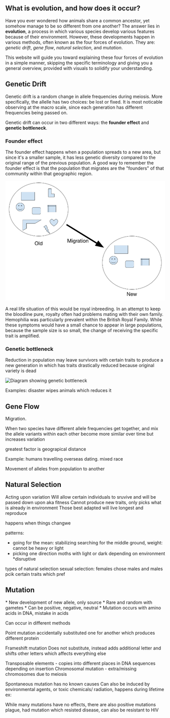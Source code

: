 ## What is evolution, and how does it occur?
Have you ever wondered how animals share a common ancestor, yet somehow manage to be so different from one another? The answer lies in **evolution**, a process in which various species develop various features because of their environment. However, these developments happen in various methods, often known as the four forces of evolution. They are: *genetic drift*, *gene flow*, *natural selection*, and *mutation*. 

This website will guide you toward explaining these four forces of evolution in a simple manner, skipping the specific terminology and giving you a general overview, provided with visuals to solidify your understanding.

<h2 href="#genetic-drift">Genetic Drift </h2>
Genetic drift is a random change in allele frequencies during meiosis. More specifically, the allelle has two choices: be lost or fixed. It is most noticable observing at the macro scale, since each generation has different frequencies being passed on.

Genetic drift can occur in two different ways: the **founder effect** and **genetic bottleneck**.

<h3>Founder effect </h3>
The founder effect happens when a population spreads to a new area, but since it's a smaller sample, it has less genetic diversity compared to the original range of the previous population.
A good way to remember the founder effect is that the population that migrates are the "founders" of that community within that geographic region.

![Diagram showing founder effect](/img/founder-effect.png)

A real life situation of this would be royal inbreeding. In an attempt to keep the bloodline pure, royalty often had problems mating with their own family. Hemophilia was particularly prevalent within the British Royal Family. While these symptoms would have a small chance to appear in large populations, because the sample size is so small, the change of receiving the specific trait is amplified.

<h3>Genetic bottleneck </h3>
Reduction in population may leave survivors with certain traits to produce a new generation in which has traits drastically reduced because original variety is dead

![Diagram showing genetic bottleneck](/unessay/img/genetic-bottleneck.png)

Examples: disaster wipes animals which reduces it

<h2 href="#gene-flow">Gene Flow</h2>
Migration.

When two species have different allele frequencies get together, and mix the allele variants within each other
become more similar over time but increases variation

greatest factor is geograpical distance


Example: humans travelling overseas dating. mixed race

Movement of alleles from population to another


<h2 href="#natural-selection">Natural Selection </h2>
Acting upon variation
Will allow certain individuals to sruvive and will be passed down upon aka fitness
Cannot produce new traits, only picks what is already in environment
Those best adapted will live longest and reproduce

happens when things changwe

patterns:
* going for the mean: stabilizing
searching for the middle ground, weight: cannot be heavy or light
* picking one direction
moths with light or dark depending on environment
*disruptive 

types of natural selection
sexual selection: females chose males and males pcik certain traits which pref

<h2 href="#mutation">Mutation </h2>
* New development of new allele, only source
* Rare and random with gametes 
* Can be positive, negative, neutral
* Mutation occurs with amino acids in DNA, mistake in acids

Can occur in different methods

Point mutation
accidentally substituted one for another which produces different protein

Frameshift mutation
Does not substitute, instead adds additional letter and shifts other letters which affects everything else

Transposable elements - copies into different places in DNA sequences depending on insertion
Chromosomal mutation - extra/missing chromosomes due to meiosis

Spontaneous mutation has no known causes
Can also be induced by environmental agents, or toxic chemicals/ radiation, happens during lifetime
ex:

While many mutations have no effects, there are also positive mutations
plague, had mutation which resisted disease, can also be resistant to HIV
